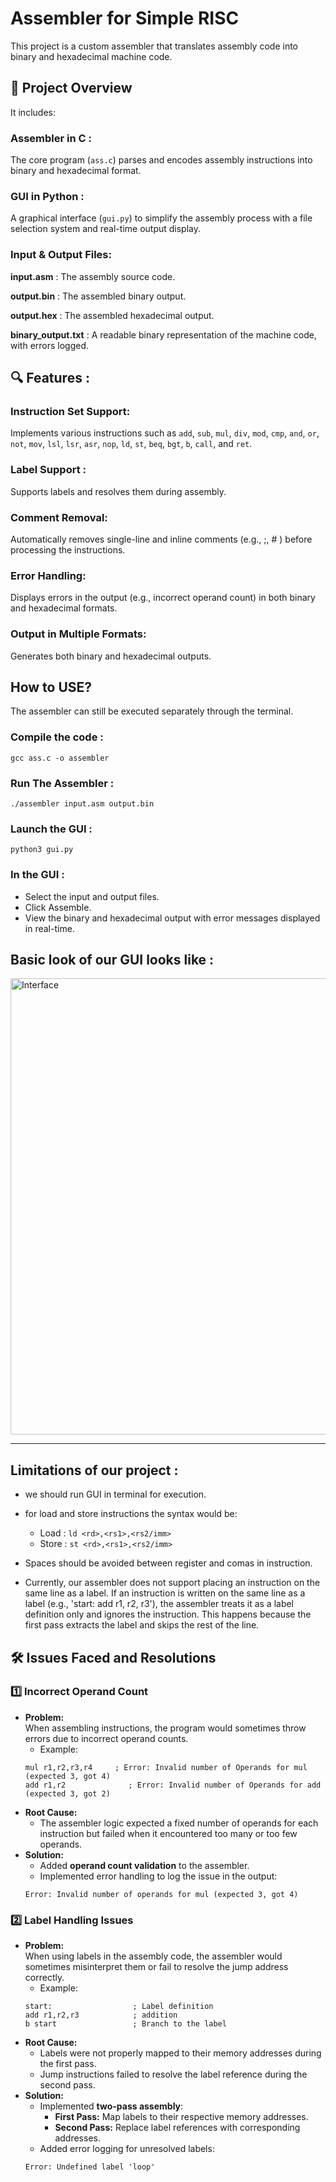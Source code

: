 # Assembler for Simple RISC
This project is a custom assembler that translates assembly code into binary and hexadecimal machine code.
## 🚀 Project Overview
It includes:
### Assembler in C :
The core program (`ass.c`) parses and encodes assembly instructions into binary and hexadecimal format.
### GUI in Python  :
A graphical interface (`gui.py`) to simplify the assembly process with a file selection system and real-time output display.
### Input & Output Files:
**input.asm** : The assembly source code.

**output.bin** : The assembled binary output.

**output.hex** : The assembled hexadecimal output.

**binary_output.txt** : A readable binary representation of the machine code, with errors logged.

## 🔍 Features :
### Instruction Set Support: 
Implements various instructions such as `add`, `sub`, `mul`, `div`, `mod`, `cmp`, `and`, `or`, `not`, `mov`, `lsl`, `lsr`, `asr`, `nop`, `ld`, `st`, `beq`, `bgt`, `b`, `call`, and `ret`.
### Label Support : 
Supports labels and resolves them during assembly.
### Comment Removal: 
Automatically removes single-line and inline comments (e.g., ;, # ) before processing the instructions.
### Error Handling: 
Displays errors in the output (e.g., incorrect operand count) in both binary and hexadecimal formats.
### Output in Multiple Formats: 
Generates both binary and hexadecimal outputs.

## How to USE? 
The assembler can still be executed separately through the terminal.

### Compile the code :
```
gcc ass.c -o assembler
```
### Run The Assembler :
```
./assembler input.asm output.bin
```
### Launch the GUI :
```
python3 gui.py
```
### In the GUI :
* Select the input and output files.
* Click Assemble.
* View the binary and hexadecimal output with error messages displayed in real-time.
  
## Basic look of our GUI looks like :
<img width="730" alt="Interface" src="https://github.com/user-attachments/assets/12855ff2-b5dc-42cb-b887-5c48dfd69585" />

---
## Limitations of our project :
* we should run GUI in terminal for execution.
* for load and store instructions the syntax would be:
     * Load :
       `ld <rd>,<rs1>,<rs2/imm>`
    * Store :
        `st <rd>,<rs1>,<rs2/imm>` 
  
* Spaces should be avoided between register and comas in instruction.
* Currently, our assembler does not support placing an instruction on the same line as a label.
    If an instruction is written on the same line as a label (e.g., 'start: add r1, r2, r3'), the assembler treats it as a label definition only and ignores the instruction.
This happens because the first pass extracts the label and skips the rest of the line.

## 🛠️ Issues Faced and Resolutions

### 1️⃣ **Incorrect Operand Count**
- **Problem:**  
    When assembling instructions, the program would sometimes throw errors due to incorrect operand counts.  
    - Example:  
    ```
    mul r1,r2,r3,r4     ; Error: Invalid number of Operands for mul (expected 3, got 4)
    add r1,r2              ; Error: Invalid number of Operands for add (expected 3, got 2)
    ```
- **Root Cause:**  
    - The assembler logic expected a fixed number of operands for each instruction but failed when it encountered too many or too few operands.
- **Solution:**  
    - Added **operand count validation** to the assembler.  
    - Implemented error handling to log the issue in the output:
    ```
    Error: Invalid number of operands for mul (expected 3, got 4)
    ```
### 2️⃣ **Label Handling Issues**
- **Problem:**  
    When using labels in the assembly code, the assembler would sometimes misinterpret them or fail to resolve the jump address correctly.  
    - Example:  
    ```
    start:                  ; Label definition
    add r1,r2,r3            ; addition
    b start                 ; Branch to the label
    ```
- **Root Cause:**  
    - Labels were not properly mapped to their memory addresses during the first pass.
    - Jump instructions failed to resolve the label reference during the second pass.
- **Solution:**  
    - Implemented **two-pass assembly**:
        - **First Pass:** Map labels to their respective memory addresses.
        - **Second Pass:** Replace label references with corresponding addresses.
    - Added error logging for unresolved labels:
    ```
    Error: Undefined label 'loop' 
    ```
  
